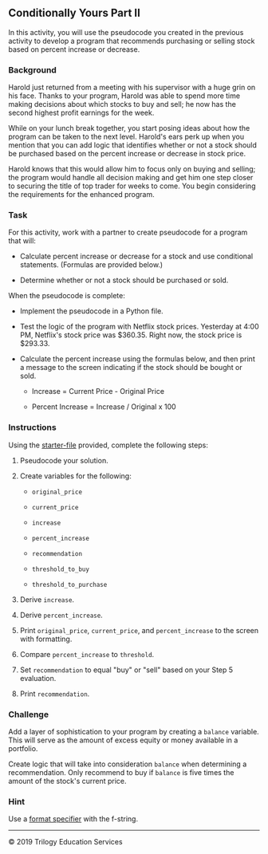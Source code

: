 ## Conditionally Yours Part II

In this activity, you will use the pseudocode you created in the previous activity to develop a program that recommends purchasing or selling stock based on percent increase or decrease.

### Background

Harold just returned from a meeting with his supervisor with a huge grin on his face. Thanks to your program, Harold was able to spend more time making decisions about which stocks to buy and sell; he now has the second highest profit earnings for the week. 

While on your lunch break together, you start posing ideas about how the program can be taken to the next level. Harold's ears perk up when you mention that you can add logic that identifies whether or not a stock should be purchased based on the percent increase or decrease in stock price. 

Harold knows that this would allow him to focus only on buying and selling; the program would handle all decision making and get him one step closer to securing the title of top trader for weeks to come. You begin considering the requirements for the enhanced program.

### Task

For this activity, work with a partner to create pseudocode for a program that will:

* Calculate percent increase or decrease for a stock and use conditional statements. (Formulas are provided below.)

* Determine whether or not a stock should be purchased or sold.

When the pseudocode is complete: 

* Implement the pseudocode in a Python file. 

* Test the logic of the program with Netflix stock prices. Yesterday at 4:00 PM, Netflix's stock price was $360.35. Right now, the stock price is $293.33. 

* Calculate the percent increase using the formulas below, and then print a message to the screen indicating if the stock should be bought or sold.

    * Increase = Current Price - Original Price

    * Percent Increase = Increase / Original x 100

### Instructions

Using the [starter-file](Unsolved/conditionally_yours.py) provided, complete the following steps:

1. Pseudocode your solution. 

2. Create variables for the following: 
 
    * `original_price`

    * `current_price`

    * `increase`

    * `percent_increase`

    * `recommendation`

    * `threshold_to_buy`

    * `threshold_to_purchase`

3. Derive `increase`. 

4. Derive `percent_increase`. 

5. Print `original_price`, `current_price`, and `percent_increase` to the screen with formatting. 

6. Compare `percent_increase` to `threshold`. 

7. Set `recommendation` to equal "buy" or "sell" based on your Step 5 evaluation. 

8. Print `recommendation`. 

### Challenge

Add a layer of sophistication to your program by creating a `balance` variable. This will serve as the amount of excess equity or money available in a portfolio. 

Create logic that will take into consideration `balance` when determining a recommendation. Only recommend to buy if `balance` is five times the amount of the stock's current price.

### Hint

Use a [format specifier](https://www.python.org/dev/peps/pep-0498/#format-specifiers) with the f-string.

---

© 2019 Trilogy Education Services
